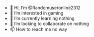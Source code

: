 - 👋 Hi, I’m @Randomuseronline2312
- 👀 I’m interested in gaming
- 🌱 I’m currently learning nothing
- 💞️ I’m looking to collaborate on nothing
- 📫 How to reach me no way

<!---
Randomuseronline2312/Randomuseronline2312 is a ✨ special ✨ repository because its `README.md` (this file) appears on your GitHub profile.
You can click the Preview link to take a look at your changes.
--->
